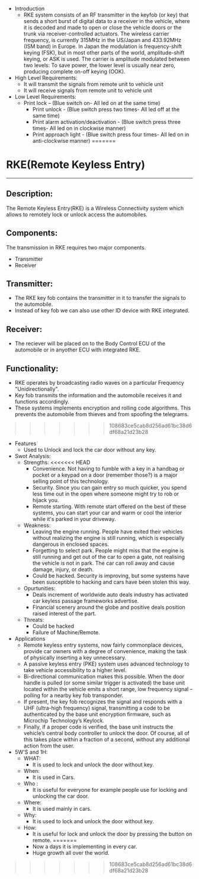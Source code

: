 * Introduction
  * RKE system consists of an RF transmitter in the keyfob (or key) that sends a short burst of digital data to a receiver in the vehicle, where it is decoded and made to open or close the vehicle doors or the trunk via receiver-controlled actuators. The wireless carrier frequency, is currently 315MHz in the US/Japan and 433.92MHz (ISM band) in Europe. In Japan the modulation is frequency-shift keying (FSK), but in most other parts of the world, amplitude-shift keying, or ASK is used. The carrier is amplitude modulated between two levels: To save power, the lower level is usually near zero, producing complete on-off keying (OOK).
* High Level Requirements:
  * It will transmit the signals from remote unit to vehicle unit
  * It will receive signals from remote unit to vehicle unit
* Low Level Requirements:
  *	Print lock – (Blue switch on- All led on at the same time)
	* Print unlock - (Blue switch press two times- All led off at the same time)
	* Print alarm activation/deactivation - (Blue switch press three times- All led on in clockwise manner)
	* Print approach light - (Blue switch press four times- All led on in anti-clockwise manner)
=======
# RKE(Remote Keyless Entry)
---
## Description:
The Remote Keyless Entry(RKE) is a Wireless Connectivity system which allows to remotely lock or unlock access the automobiles.
 
## Components:
The transmission in RKE requires two major components.
   * Transmitter
   * Receiver
## Transmitter:
   * The RKE key fob contains the transmitter in it to transfer the signals to the automobile. 
   * Instead of key fob we can also use other ID device with RKE integrated.
## Receiver:
   * The reciever will be placed on to the Body Control ECU of the automobile or in anyother ECU with integrated RKE.

## Functionality:
   * RKE operates by broadcasting radio waves on a particular Frequency "Unidirectionally".
   * Key fob transmits the information and the automobile receives it and functions accordingly.
   * These systems implements encryption and rolling code algorithms. This prevents the automobile from thieves and from spoofing the telegrams.
>>>>>>> 108683ce5cab8d256ad61bc38d6df68a21d23b28
* Features
  * Used to Unlock and lock the car door without any key.
* Swot Analysis:
  * Strengths:
<<<<<<< HEAD
    * Convenience. Not having to fumble with a key in a handbag or pocket or a keypad on a door (remember those?) is a major selling point of this technology.
    * Security. Since you can gain entry so much quicker, you spend less time out in the open where someone might try to rob or hijack you.
    * Remote starting. With remote start offered on the best of these systems, you can start your car and warm or cool the interior while it's parked in your driveway.
  * Weakness:
    * Leaving the engine running. People have exited their vehicles without realizing the engine is still running, which is especially dangerous in enclosed spaces.
    * Forgetting to select park. People might miss that the engine is still running and get out of the car to open a gate, not realising the vehicle is not in park. The car can roll away and cause damage, injury, or death.
    * Could be hacked. Security is improving, but some systems have been susceptible to hacking and cars have been stolen this way.
  * Opurtunities:
    * Deals increment of worldwide auto deals industry has activated car keyless passage frameworks advertise.
    * Financial scenery around the globe and positive deals position raised interest of the part.
  * Threats:
    * Could be hacked
    * Failure of Machine/Remote.
* Applications
  * Remote keyless entry systems, now fairly commonplace devices, provide car owners with a degree of convenience, making the task of physically inserting a key unnecessary.
  * A passive keyless entry (PKE) system uses advanced technology to take vehicle accessibility to a higher level. 
  * Bi-directional communication makes this possible. When the door handle is pulled (or some similar trigger is activated) the base unit located within the vehicle emits a short range, low frequency signal – polling for a nearby key fob transponder.
  * If present, the key fob recognizes the signal and responds with a UHF (ultra-high frequency) signal, transmitting a code to be authenticated by the base unit encryption firmware, such as Microchip Technology’s Keylock.
  * Finally, if a proper code is verified, the base unit instructs the vehicle’s central body controller to unlock the door. Of course, all of this takes place within a fraction of a second, without any additional action from the user.
* 5W'S and 1H:
  * WHAT:
    * It is used to lock and unlock the door without key.
  * When:
    * It is used in Cars.
  * Who :
    * It is useful for everyone for example people use for locking and unlocking the car door.
  * Where:
    * It is used mainly in cars.
  * Why:
    * It is used to lock and unlock the door without key.
  * How:
    * It is useful for lock and unlock the door by pressing the button on remote.
=======
    * Now a days it is implementing in every car.
    * Huge growth all over the world.
>>>>>>> 108683ce5cab8d256ad61bc38d6df68a21d23b28

